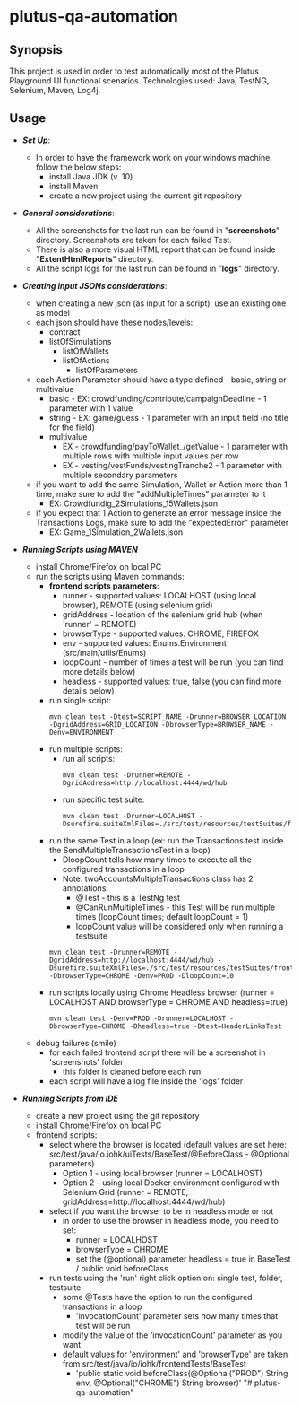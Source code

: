 # plutus-qa-automation

## Synopsis

This project is used in order to test automatically most of the Plutus Playground UI functional scenarios.
Technologies used: Java, TestNG, Selenium, Maven, Log4j.

## Usage

- **_Set Up_**:
    - In order to have the framework work on your windows machine, follow the below steps:
        - install Java JDK (v. 10) 
        - install Maven
        - create a new project using the current git repository

- **_General considerations_**:
    - All the screenshots for the last run can be found in "**screenshots**" directory. Screenshots are taken for each failed Test.
    - There is also a more visual HTML report that can be found inside "**ExtentHtmlReports**" directory.
    - All the script logs for the last run can be found in "**logs**" directory.
    
- **_Creating input JSONs considerations_**:
    - when creating a new json (as input for a script), use an existing one as model
    - each json should have these nodes/levels: 
        - contract
        - listOfSimulations 
            - listOfWallets
            - listOfActions 
                - listOfParameters
    - each Action Parameter should have a type defined - basic, string or multivalue 
        - basic - EX: crowdfunding/contribute/campaignDeadline - 1 parameter with 1 value 
        - string - EX: game/guess - 1 parameter with an input field (no title for the field)
        - multivalue 
            - EX - crowdfunding/payToWallet_/getValue - 1 parameter with multiple rows with multiple input values per row
            - EX - vesting/vestFunds/vestingTranche2 - 1 parameter with multiple secondary parameters  
    - if you want to add the same Simulation, Wallet or Action more than 1 time, make sure to add the "addMultipleTimes" parameter to it
        - EX: Crowdfundig_2Simulations_15Wallets.json
    - if you expect that 1 Action to generate an error message inside the Transactions Logs, make sure to add the "expectedError" parameter
        - EX: Game_1Simulation_2Wallets.json
    
- **_Running Scripts using MAVEN_**
    - install Chrome/Firefox on local PC
    - run the scripts using Maven commands:
        - **frontend scripts parameters**:
            - runner - supported values: LOCALHOST (using local browser), REMOTE (using selenium grid)
            - gridAddress - location of the selenium grid hub (when 'runner' = REMOTE)
            - browserType - supported values: CHROME, FIREFOX
            - env - supported values: Enums.Environment (src/main/utils/Enums)
            - loopCount - number of times a test will be run (you can find more details below)
            - headless - supported values: true, false (you can find more details below)
        - run single script:
            ```
            mvn clean test -Dtest=SCRIPT_NAME -Drunner=BROWSER_LOCATION -DgridAddress=GRID_LOCATION -DbrowserType=BROWSER_NAME -Denv=ENVIRONMENT
            ```     
        - run multiple scripts:
            - run all scripts: 
                ```
                mvn clean test -Drunner=REMOTE -DgridAddress=http://localhost:4444/wd/hub
                ```
            - run specific test suite: 
                ```
                mvn clean test -Drunner=LOCALHOST -Dsurefire.suiteXmlFiles=./src/test/resources/testSuites/frontEnd/basicRegression.xml
                ``` 
        - run the same Test in a loop (ex: run the Transactions test inside the SendMultipleTransactionsTest in a loop)
            - DloopCount tells how many times to execute all the configured transactions in a loop
            - Note: twoAccountsMultipleTransactions class has 2 annotations:
                - @Test - this is a TestNg test
                - @CanRunMultipleTimes - this Test will be run multiple times (loopCount times; default loopCount = 1)
                - loopCount value will be considered only when running a testsuite
            ```
            mvn clean test -Drunner=REMOTE -DgridAddress=http://localhost:4444/wd/hub -Dsurefire.suiteXmlFiles=./src/test/resources/testSuites/frontEnd/sanity.xml -DbrowserType=CHROME -Denv=PROD -DloopCount=10
            ```                      
        - run scripts locally using Chrome Headless browser (runner = LOCALHOST AND browserType = CHROME AND headless=true)
            ```
            mvn clean test -Denv=PROD -Drunner=LOCALHOST -DbrowserType=CHROME -Dheadless=true -Dtest=HeaderLinksTest
            ```
    - debug failures (smile)
        - for each failed frontend script there will be a screenshot in 'screenshots' folder
            - this folder is cleaned before each run
        - each script will have a log file inside the 'logs' folder
                
- **_Running Scripts from IDE_**
    - create a new project using the git repository
    - install Chrome/Firefox on local PC
    - frontend scripts:
        - select where the browser is located (default values are set here: src/test/java/io.iohk/uiTests/BaseTest/@BeforeClass - @Optional parameters)
            - Option 1 - using local browser (runner = LOCALHOST)
            - Option 2 - using local Docker environment configured with Selenium Grid (runner = REMOTE, gridAddress=http://localhost:4444/wd/hub)
         - select if you want the browser to be in headless mode or not
            - in order to use the browser in headless mode, you need to set:
                - runner = LOCALHOST 
                - browserType = CHROME 
                - set the (@optional) parameter headless = true in BaseTest / public void beforeClass
        - run tests using the 'run' right click option on: single test, folder, testsuite
            - some @Tests have the option to run the configured transactions in a loop
                - 'invocationCount' parameter sets how many times that test will be run
            - modify the value of the 'invocationCount' parameter as you want
            - default values for 'environment' and 'browserType' are taken from src/test/java/io/iohk/frontendTests/BaseTest
                - 'public static void beforeClass(@Optional("PROD") String env, @Optional("CHROME") String browser)'
"# plutus-qa-automation" 
